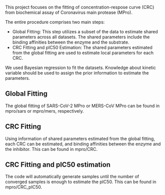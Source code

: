 This project focuses on the fitting of concentration-respose curve (CRC) from biochemical assay of Coronavirus main protease (MPro).

The entire procedure comprises two main steps:
-	Global Fitting: This step utilizes a subset of the data to estimate shared parameters across all datasets. The shared parameters include the binding affinities between the enzyme and the substrate.
-	CRC Fitting and pIC50 Estimation: The shared parameters estimated from the global fitting are used to estimate local parameters for each CRC.

We used Bayesian regression to fit the datasets. Knowledge about kinetic variable should be used to assign the prior information to estimate the parameters.


## Global Fitting

The global fitting of SARS-CoV-2 MPro or MERS-CoV MPro can be found in mpro/sars or mpro/mers, respectively.

## CRC Fitting

Using information of shared parameters estimated from the global fitting, each CRC can be estimated, and binding affinities between the enzyme and the inhibitor. This can be found in mpro/CRC.

## CRC Fitting and pIC50 estimation

The code will automatically generate samples until the number of converged samples is enough to estimate the pIC50. This can be found in mpro/CRC_pIC50.
